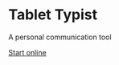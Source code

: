 # Tablet Typist

A personal communication tool

[Start online](https://sakryukov.github.io/tablet-typist/code)

